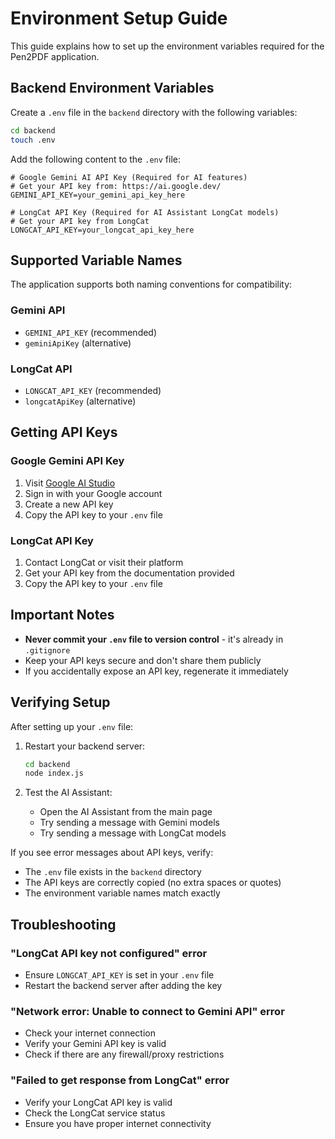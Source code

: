 # Environment Setup Guide

This guide explains how to set up the environment variables required for the Pen2PDF application.

## Backend Environment Variables

Create a `.env` file in the `backend` directory with the following variables:

```bash
cd backend
touch .env
```

Add the following content to the `.env` file:

```env
# Google Gemini AI API Key (Required for AI features)
# Get your API key from: https://ai.google.dev/
GEMINI_API_KEY=your_gemini_api_key_here

# LongCat API Key (Required for AI Assistant LongCat models)
# Get your API key from LongCat
LONGCAT_API_KEY=your_longcat_api_key_here
```

## Supported Variable Names

The application supports both naming conventions for compatibility:

### Gemini API
- `GEMINI_API_KEY` (recommended)
- `geminiApiKey` (alternative)

### LongCat API
- `LONGCAT_API_KEY` (recommended)
- `longcatApiKey` (alternative)

## Getting API Keys

### Google Gemini API Key
1. Visit [Google AI Studio](https://ai.google.dev/)
2. Sign in with your Google account
3. Create a new API key
4. Copy the API key to your `.env` file

### LongCat API Key
1. Contact LongCat or visit their platform
2. Get your API key from the documentation provided
3. Copy the API key to your `.env` file

## Important Notes

- **Never commit your `.env` file to version control** - it's already in `.gitignore`
- Keep your API keys secure and don't share them publicly
- If you accidentally expose an API key, regenerate it immediately

## Verifying Setup

After setting up your `.env` file:

1. Restart your backend server:
   ```bash
   cd backend
   node index.js
   ```

2. Test the AI Assistant:
   - Open the AI Assistant from the main page
   - Try sending a message with Gemini models
   - Try sending a message with LongCat models

If you see error messages about API keys, verify:
- The `.env` file exists in the `backend` directory
- The API keys are correctly copied (no extra spaces or quotes)
- The environment variable names match exactly

## Troubleshooting

### "LongCat API key not configured" error
- Ensure `LONGCAT_API_KEY` is set in your `.env` file
- Restart the backend server after adding the key

### "Network error: Unable to connect to Gemini API" error
- Check your internet connection
- Verify your Gemini API key is valid
- Check if there are any firewall/proxy restrictions

### "Failed to get response from LongCat" error
- Verify your LongCat API key is valid
- Check the LongCat service status
- Ensure you have proper internet connectivity
